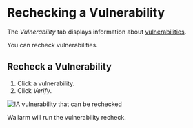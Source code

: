 [link-check-perimeter]:     ../scanner/check-scope.md

[img-recheck-vuln]:     ../../images/user-guides/vulnerabilities/recheck-vuln.png

[glossary-vulnerability]:       ../../glossary-en.md#vulnerability

# Rechecking a Vulnerability

The *Vulnerability* tab displays information about [vulnerabilities][glossary-vulnerability].

You can recheck vulnerabilities.

## Recheck a Vulnerability

1. Click a vulnerability.
2. Click *Verify*.

![!A vulnerability that can be rechecked][img-recheck-vuln]

Wallarm will run the vulnerability recheck.
